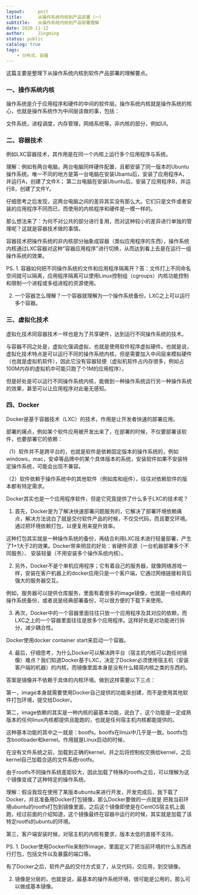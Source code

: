 ```yaml
---
layout:     post
title:      从操作系统内核到产品部署（一）
subtitle:   从操作系统内核到产品部署理解
date: 2020-11-12
author:     Jingming
status: public
catalog: true
tags:
    - 分布式、容器
---
```


这篇主要是整理下从操作系统内核到软件产品部署的理解要点。

### 一、操作系统内核

操作系统是介于应用程序和硬件的中间的软件层。操作系统内核就是操作系统的核心，也就是操作系统作为中间层该做的事，包括：

文件系统，进程调度，内存管理，网络系统等。非内核的部分，例如UI。

### 二、容器技术

例如LXC容器技术，其作用是在同一个内核上运行多个应用程序与系统。

理解：例如有两台电脑，两台电脑同样硬件配置，且都安装了同一版本的Ubuntu操作系统。唯一不同的地方是第一台电脑在安装Ubantu后，安装了应用程序A，并运行A，创建了文件X；
第二台电脑在安装Ubuntu后，安装了应用程序B，并运行B，创建了文件Y。

仔细思考之后发现，这两台电脑之间的差异其实没有那么大。它们只是文件或者安装的应用程序不同而已，而使用的内核程序和硬件是一模一样的。

那么想法来了：为何不对公共的部分进行复用，而对这种较小的差异进行单独的管理呢？这就是容器技术做的事情。

容器技术把操作系统的非内核部分抽象成容器（类似应用程序的东西），操作系统内核通过LXC容器对这种"容器应用程序"进行切换，从而达到看上去是在运行一组操作系统的效果。

PS. 1. 容器如何把不同操作系统的文件和应用程序隔离开？答：文件打上不同命名空间就可以隔离，应用程序隔离可以使用Linux控制组（cgroups）内核功能控制和限制一个进程或多组进程的资源使用。

2. 一个容器怎么理解？一个容器就理解为一个操作系统备份。LXC之上可以运行多个容器。

### 三、虚拟化技术

虚拟化技术同容器技术一样也是为了共享硬件，达到运行不同操作系统的技术。

与容器不同之处是，虚拟化强调虚拟，也就是使用软件程序虚拟硬件。也就是说，虚拟化技术特点是可以运行不同的操作系统内核，但是需要加入中间层来模拟硬件（也就是虚拟机软件），因此它没有容器轻便（虚拟机软件占内存很多，例如占100M内存的虚拟机中可能只跑了个1M的应用程序），

但是好处是可以运行不同操作系统内核，能做到一种操作系统运行另一种操作系统的效果，甚至可以让应用程序对此毫无感知。

### 四、Docker

Docker是基于容器技术（LXC）的技术，作用是让开发者快速的部署应用。

部署的痛点，例如某个软件应用被开发出来了，在部署的时候，不仅要部署该软件，也要部署它的依赖：

（1）软件并不是跨平台的，也就是软件是依赖固定版本的操作系统的，例如windows，mac，安卓等品牌中的某个具体版本的系统，安装软件如果不安装特定操作系统，可能会出现不兼容。

（2）软件依赖于操作系统中的其他软件（例如库和组件），往往对依赖软件的版本都有特定需求。

Docker其实也是一个应用程序软件，但是它究竟提供了什么多于LXC的技术呢？


1. 首先，Docker是为了解决快速部署问题服务的，它解决了部署环境依赖痛点，解决方法说白了就是交付软件产品的时候，不仅交代码，而且要交环境。通过把环境依赖打包，以便复用来提升效率。

这种打包其实就是一种操作系统的备份，再结合利用LXC技术进行轻量部署，产生了1+1大于2的效果。Docker带来明显的好处：省硬件资源（一台机器部署多个不同服务）、
安装轻量（不用安装多个操作系统内核）。

2. 另外，Docker不是个单机应用程序；它有着自己的服务器，就像网络游戏一样，安装在客户机器上的docker应用只是一个客户端，它通过网络链接和背后强大的服务器交互。

例如，服务器可以提供仓库服务，里面有着很多的image镜像，也就是一些经典的操作系统备份，或者说是经典部署备份，可以很方便的下载下来使用。

3. 再次，Docker中的一个容器里面往往只放一个应用程序及其对应的依赖，而LXC之上的一个容器里面往往是放多个应用程序。这样好处是对功能进行拆分，减少耦合性。

Docker使用docker container start来启动一个容器。

4. 最后，仔细思考，为什么Docker可以解决跨平台（宿主机内核可以跑任何镜像）难点？我们知道Docker基于LXC，决定了Docker必须使用宿主机（安装客户端的机器）的内核，而镜像里面本身是没有什么精简内核之类的东西的。

答案是镜像并不依赖于具体的内核环境。做到这样需要以下三点：

第一，image本身就需要使用Docker自己提供的功能来创建，而不是使用其他软件打包环境，提交给Docker。

第二，image依赖的其实是一种内核的最基本功能，说白了，这个功能是一定成熟版本的任何linux内核都提供且能跑的，也就是任何宿主机内核都能提供的。

这种基本功能的其中之一就是：bootfs。bootfs在linux中几乎是一致。bootfs包含bootloader和kernel。作用就是Linux启动的时候，

在没有文件系统之前，加载到正确的kernel，并之后将控制权交换给kernel，之后kernel自己加载合适的文件系统rootfs。

由于rootfs不同操作系统差距较大，因此加载了特殊的rootfs之后，可以理解为这个镜像变成了这种特定的操作系统。

理解：假设我现在使用了某版本ubuntu来进行开发，开发完成后，我下载了Docker，并且准备用Docker打包镜像，那么Docker要做的一点就是
把我当前环境ubuntu的rootfs打包到镜像里面，之后这个镜像即使是在CentOS宿主机上面跑，经过前面的介绍知道，这个镜像最终在容器中运行的时候，其实就是加载了该特定rootfs的ubuntu的环境。

第三，客户端安装时候，对宿主机的内核有要求，版本太低的直接不支持。

PS.  1. Docker使用Dockerfile来制作image，里面定义了把当前环境的什么东西进行打包，包括文件以及暴露的端口等。

有了Docker之后，软件产品的交付方式变了，从交代码，交应用，到交镜像。

2. 镜像是分层的，也就是说，最基本的操作系统环境，很可能是公用的，那么可以做成基本镜像。
